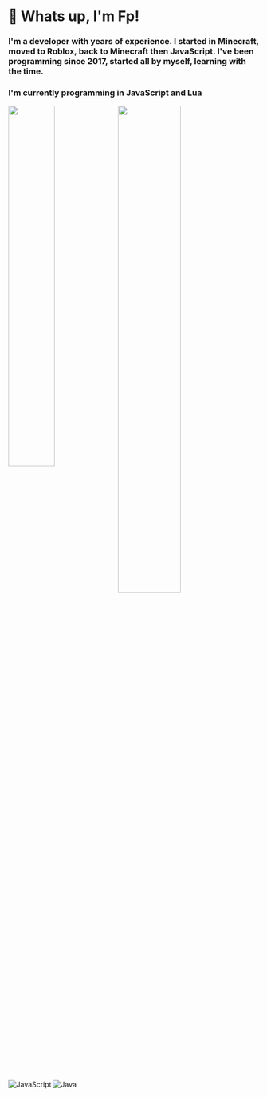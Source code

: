 # 🔧 Whats up, I'm Fp!

### I'm a developer with years of experience. I started in Minecraft, moved to Roblox, back to Minecraft then JavaScript. I've been programming since 2017, started all by myself, learning with the time.

### I'm currently programming in JavaScript and Lua

<img align="left" width="43%" src="https://github-readme-stats.vercel.app/api?username=imFp&show_icons=true&theme=radical" />

<img align="left" width="50%" src="https://github-readme-stats.vercel.app/api/top-langs/?username=imFp&layout=compact" />

<img align="left" alt="JavaScript" src="https://img.shields.io/badge/javascript-%23323330.svg?style=for-the-badge&logo=javascript&logoColor=%23F7DF1E"/>
<img align="left" alt="Java" src="https://img.shields.io/badge/java-%23ED8B00.svg?style=for-the-badge&logo=openjdk&logoColor=white"/>
